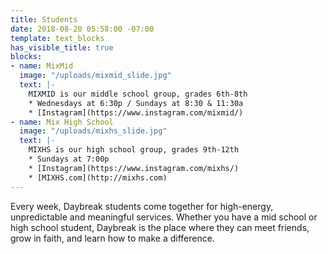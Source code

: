 ```yaml
---
title: Students
date: 2018-08-20 05:58:00 -07:00
template: text_blocks
has_visible_title: true
blocks:
- name: MixMid
  image: "/uploads/mixmid_slide.jpg"
  text: |-
    MIXMID is our middle school group, grades 6th-8th
    * Wednesdays at 6:30p / Sundays at 8:30 & 11:30a
    * [Instagram](https://www.instagram.com/mixmid/)
- name: Mix High School
  image: "/uploads/mixhs_slide.jpg"
  text: |-
    MIXHS is our high school group, grades 9th-12th
    * Sundays at 7:00p
    * [Instagram](https://www.instagram.com/mixhs/)
    * [MIXHS.com](http://mixhs.com)
---
```


Every week, Daybreak students come together for high-energy, unpredictable and meaningful services. Whether you have a mid school or high school student, Daybreak is the place where they can meet friends, grow in faith, and learn how to make a difference.
